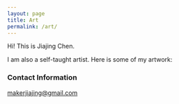 ```yaml
---
layout: page
title: Art
permalink: /art/
---
```


Hi! This is Jiajing Chen.


I am also a self-taught artist. Here is some of my artwork:





### Contact Information

[makerjiajing@gmail.com](mailto:makerjiajing@gmail.com)